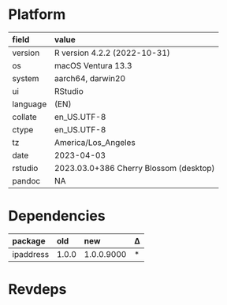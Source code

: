 # Platform

|field    |value                                  |
|:--------|:--------------------------------------|
|version  |R version 4.2.2 (2022-10-31)           |
|os       |macOS Ventura 13.3                     |
|system   |aarch64, darwin20                      |
|ui       |RStudio                                |
|language |(EN)                                   |
|collate  |en_US.UTF-8                            |
|ctype    |en_US.UTF-8                            |
|tz       |America/Los_Angeles                    |
|date     |2023-04-03                             |
|rstudio  |2023.03.0+386 Cherry Blossom (desktop) |
|pandoc   |NA                                     |

# Dependencies

|package   |old   |new        |Δ  |
|:---------|:-----|:----------|:--|
|ipaddress |1.0.0 |1.0.0.9000 |*  |

# Revdeps


